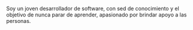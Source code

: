 Soy un joven desarrollador de software, con sed de conocimiento y el objetivo de nunca parar de aprender, apasionado por brindar apoyo a las personas.

<!---
CJAlvarez/CJAlvarez is a ✨ special ✨ repository because its `README.md` (this file) appears on your GitHub profile.
You can click the Preview link to take a look at your changes.
--->
